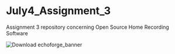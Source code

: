 # July4_Assignment_3
Assignment 3 repository concerning Open Source Home Recording Software

![Download echoforge_banner](https://github.com/user-attachments/assets/1b064148-79a9-4dca-bceb-b5257b9ed1b3)
